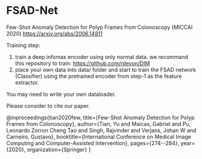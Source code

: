 # FSAD-Net
Few-Shot Anomaly Detection for Polyp Frames from Colonoscopy (MICCAI 2020)
https://arxiv.org/abs/2006.14811


Training step: 
1. train a deep infomax encoder using only normal data. we recommand this repository to train: https://github.com/rdevon/DIM
2. place your own data into data/  folder and start to train the FSAD network (Classifier) using the pretrained encoder from step-1 as the feature extractor. 

You may need to write your own dataloader. 

Please consider to cite our paper. 


@inproceedings{tian2020few,
  title={Few-Shot Anomaly Detection for Polyp Frames from Colonoscopy},
  author={Tian, Yu and Maicas, Gabriel and Pu, Leonardo Zorron Cheng Tao and Singh, Rajvinder and Verjans, Johan W and Carneiro, Gustavo},
  booktitle={International Conference on Medical Image Computing and Computer-Assisted Intervention},
  pages={274--284},
  year={2020},
  organization={Springer}
}


